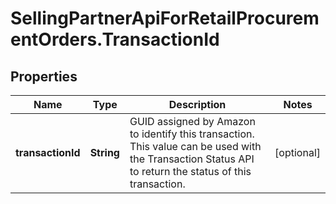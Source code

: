 # SellingPartnerApiForRetailProcurementOrders.TransactionId

## Properties
Name | Type | Description | Notes
------------ | ------------- | ------------- | -------------
**transactionId** | **String** | GUID assigned by Amazon to identify this transaction. This value can be used with the Transaction Status API to return the status of this transaction. | [optional] 


